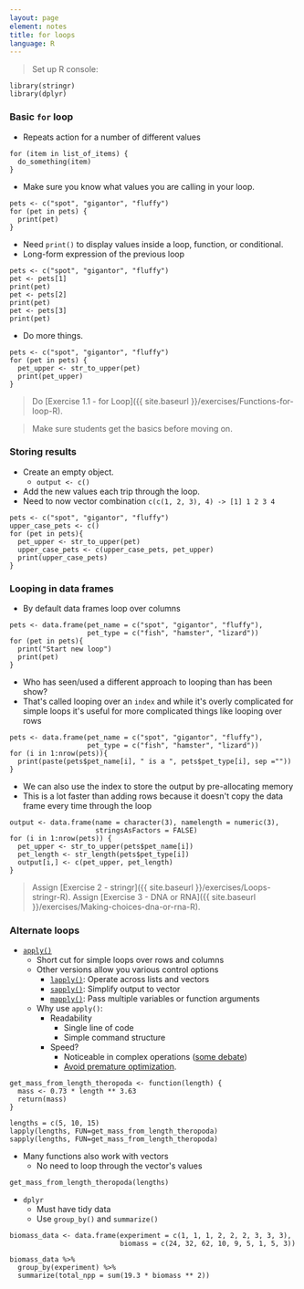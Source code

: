```yaml
---
layout: page
element: notes
title: for loops
language: R
---
```


> Set up R console:

```
library(stringr)
library(dplyr)
```

### Basic `for` loop

* Repeats action for a number of different values

```
for (item in list_of_items) {
  do_something(item)
}
```

* Make sure you know what values you are calling in your loop.

```
pets <- c("spot", "gigantor", "fluffy")
for (pet in pets) {
  print(pet)
}
```

* Need `print()` to display values inside a loop, function, or conditional.
* Long-form expression of the previous loop

```
pets <- c("spot", "gigantor", "fluffy")
pet <- pets[1]
print(pet)
pet <- pets[2]
print(pet)
pet <- pets[3]
print(pet)
```

* Do more things.

```
pets <- c("spot", "gigantor", "fluffy")
for (pet in pets) {
  pet_upper <- str_to_upper(pet)
  print(pet_upper)
}
```

> Do [Exercise 1.1 - for Loop]({{ site.baseurl }}/exercises/Functions-for-loop-R).

> Make sure students get the basics before moving on.

### Storing results

* Create an empty object.
    * `output <- c()`
* Add the new values each trip through the loop.
* Need to now vector combination `c(c(1, 2, 3), 4) -> [1] 1 2 3 4`

```
pets <- c("spot", "gigantor", "fluffy")
upper_case_pets <- c()
for (pet in pets){
  pet_upper <- str_to_upper(pet)
  upper_case_pets <- c(upper_case_pets, pet_upper)
  print(upper_case_pets)
}
```


### Looping in data frames

* By default data frames loop over columns

```
pets <- data.frame(pet_name = c("spot", "gigantor", "fluffy"),
                   pet_type = c("fish", "hamster", "lizard"))
for (pet in pets){
  print("Start new loop")
  print(pet)
}
```

* Who has seen/used a different approach to looping than has been show?
* That's called looping over an `index` and while it's overly complicated for
  simple loops it's useful for more complicated things like looping over rows

```
pets <- data.frame(pet_name = c("spot", "gigantor", "fluffy"),
                   pet_type = c("fish", "hamster", "lizard"))
for (i in 1:nrow(pets)){
  print(paste(pets$pet_name[i], " is a ", pets$pet_type[i], sep =""))
}
```

* We can also use the index to store the output by pre-allocating memory
* This is a lot faster than adding rows because it doesn't copy the data frame
  every time through the loop

```
output <- data.frame(name = character(3), namelength = numeric(3),
                     stringsAsFactors = FALSE)
for (i in 1:nrow(pets)) {
  pet_upper <- str_to_upper(pets$pet_name[i])
  pet_length <- str_length(pets$pet_type[i])
  output[i,] <- c(pet_upper, pet_length)
}
```

> Assign [Exercise 2 - stringr]({{ site.baseurl }}/exercises/Loops-stringr-R).
> Assign [Exercise 3 - DNA or RNA]({{ site.baseurl }}/exercises/Making-choices-dna-or-rna-R).


### Alternate loops

* [`apply()`](http://finzi.psych.upenn.edu/R/library/base/html/apply.html)
    * Short cut for simple loops over rows and columns
    * Other versions allow you various control options
        * [`lapply()`](http://finzi.psych.upenn.edu/R/library/base/html/lapply.html): Operate across lists and vectors
        * [`sapply()`](http://finzi.psych.upenn.edu/R/library/base/html/lapply.html): Simplify output to vector
        * [`mapply()`](http://finzi.psych.upenn.edu/R/library/base/html/mapply.html): Pass multiple variables or function arguments
    * Why use `apply()`:
        * Readability
            * Single line of code
            * Simple command structure
        * Speed?
            * Noticeable in complex operations ([some debate](https://stackoverflow.com/questions/2275896/is-rs-apply-family-more-than-syntactic-sugar))
            * [Avoid premature optimization](http://c2.com/cgi/wiki?PrematureOptimization).

```
get_mass_from_length_theropoda <- function(length) {
  mass <- 0.73 * length ** 3.63
  return(mass)
}

lengths = c(5, 10, 15)
lapply(lengths, FUN=get_mass_from_length_theropoda)
sapply(lengths, FUN=get_mass_from_length_theropoda)
```

* Many functions also work with vectors
    * No need to loop through the vector's values

```
get_mass_from_length_theropoda(lengths)
```

* `dplyr`
    * Must have tidy data
    * Use `group_by()` and `summarize()`

```
biomass_data <- data.frame(experiment = c(1, 1, 1, 2, 2, 2, 3, 3, 3),
                           biomass = c(24, 32, 62, 10, 9, 5, 1, 5, 3))

biomass_data %>%
  group_by(experiment) %>%
  summarize(total_npp = sum(19.3 * biomass ** 2))
```
